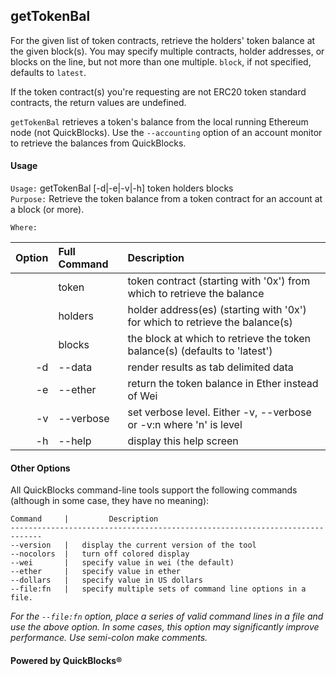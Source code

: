 ## getTokenBal

For the given list of token contracts, retrieve the holders' token balance at the given block(s). You may specify multiple contracts, holder addresses, or blocks on the line, but not more than one multiple. `block`, if not specified, defaults to `latest`.

If the token contract(s) you're requesting are not ERC20 token standard contracts, the return values are undefined.

`getTokenBal` retrieves a token's balance from the local running Ethereum node (not QuickBlocks). Use the `--accounting` option of an account monitor to retrieve the balances from QuickBlocks.
#### Usage

`Usage:`    getTokenBal [-d|-e|-v|-h] token holders blocks  
`Purpose:`  Retrieve the token balance from a token contract for an account at a block (or more).
             
`Where:`  

| Option | Full Command | Description |
| -------: | :------- | :------- |
|  | token | token contract (starting with '0x') from which to retrieve the balance |
|  | holders | holder address(es) (starting with '0x') for which to retrieve the balance(s) |
|  | blocks | the block at which to retrieve the token balance(s) (defaults to 'latest') |
| -d | --data | render results as tab delimited data |
| -e | --ether | return the token balance in Ether instead of Wei |
| -v | --verbose | set verbose level. Either -v, --verbose or -v:n where 'n' is level |
| -h | --help | display this help screen |

#### Other Options

All QuickBlocks command-line tools support the following commands (although in some case, they have no meaning):

    Command     |         Description
    -----------------------------------------------------------------------------
    --version   |   display the current version of the tool
    --nocolors  |   turn off colored display
    --wei       |   specify value in wei (the default)
    --ether     |   specify value in ether
    --dollars   |   specify value in US dollars
    --file:fn   |   specify multiple sets of command line options in a file.
*For the `--file:fn` option, place a series of valid command lines in a file and use the above option. In some cases, this option may significantly improve performance. Use semi-colon make comments.*

#### Powered by QuickBlocks&reg;

